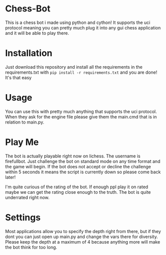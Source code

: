 # Chess-Bot
This is a chess bot i made using python and cython! It supports the uci protocol meaning you can pretty much 
plug it into any gui chess application and it will be able to play there.

# Installation
Just download this repository and install all the requirements in the requirements.txt with `pip install -r requirements.txt`
and you are done! It's that easy

# Usage
You can use this with pretty much anything that supports the uci protocol. When they ask for the engine file please
give them the main.cmd that is in relation to main.py.

# Play Me
The bot is actually playable right now on lichess. The username is firefullbot. Just challenge the bot on standard mode on any time format and the game
will begin. If the bot does not accept or decline the challenge within 5 seconds it means the script is currently down so please come back later!

I'm quite curious of the rating of the bot. If enough ppl play it on rated maybe we can get the rating close enough to the truth.
The bot is quite underrated right now.

# Settings
Most applications allow you to specify the depth right from there, but if they dont you can just open up main.py and change the vars there for diversity.
Please keep the depth at a maximum of 4 because anything more will make the bot think for too long.
